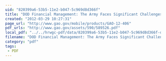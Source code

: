 ```yaml
---
uid: "820399a6-53b5-11e2-b047-5c969d8d366f"
title: "DOD Financial Management: The Army Faces Significant Challenges in Achieving Audit Readiness for Its Military Pay"
created: "2012-03-29 10:27:31"
page_url: "http://www.gao.gov/mobile/products/GAO-12-406"
pdf_urls: "http://www.gao.gov/assets/590/589526.pdf"
local_pdf: "../../hrwgc-pdf/data/820399a6-53b5-11e2-b047-5c969d8d366f-dod-financial-management-the-army-faces-significant-challenges-in-achieving-audit-readiness-for-its-military-pay.pdf"
filename: "DOD Financial Management: The Army Faces Significant Challenges in Achieving Audit Readiness for Its Military Pay.html"
category: "pdf"
tags: 
 - PDF
---
```

